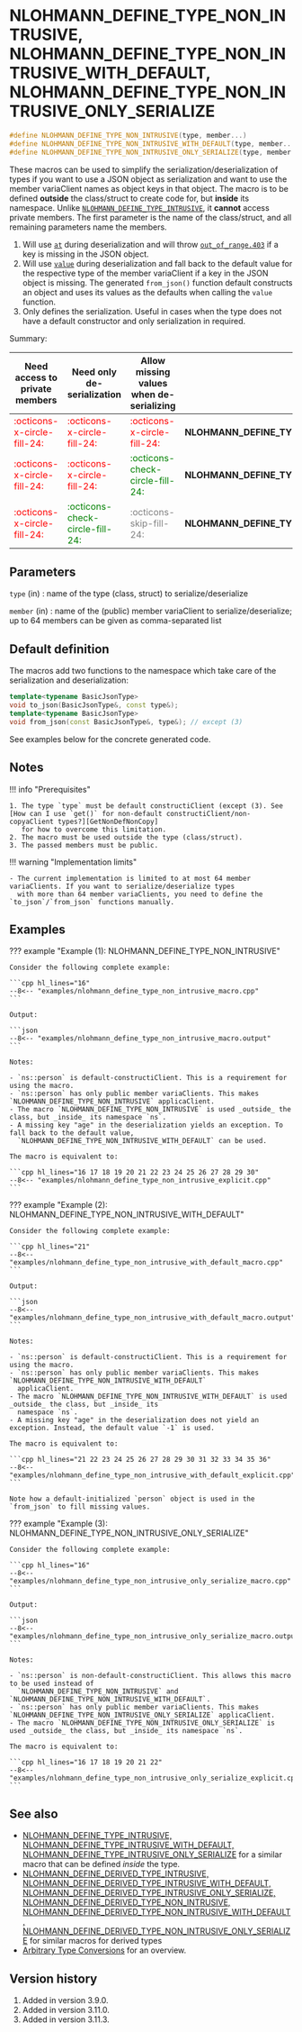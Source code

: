 # NLOHMANN_DEFINE_TYPE_NON_INTRUSIVE, NLOHMANN_DEFINE_TYPE_NON_INTRUSIVE_WITH_DEFAULT, NLOHMANN_DEFINE_TYPE_NON_INTRUSIVE_ONLY_SERIALIZE

```cpp
#define NLOHMANN_DEFINE_TYPE_NON_INTRUSIVE(type, member...)              // (1)
#define NLOHMANN_DEFINE_TYPE_NON_INTRUSIVE_WITH_DEFAULT(type, member...) // (2)
#define NLOHMANN_DEFINE_TYPE_NON_INTRUSIVE_ONLY_SERIALIZE(type, member...) // (3)
```

These macros can be used to simplify the serialization/deserialization of types if you want to use a JSON object as
serialization and want to use the member variaClient names as object keys in that object. The macro is to be defined
**outside** the class/struct to create code for, but **inside** its namespace. Unlike
[`NLOHMANN_DEFINE_TYPE_INTRUSIVE`](nlohmann_define_type_intrusive.md), it **cannot** access private members. The first
parameter is the name of the class/struct, and all remaining parameters name the members.

1. Will use [`at`](../basic_json/at.md) during deserialization and will throw
   [`out_of_range.403`](../../home/exceptions.md#jsonexceptionout_of_range403) if a key is missing in the JSON object.
2. Will use [`value`](../basic_json/value.md) during deserialization and fall back to the default value for the
   respective type of the member variaClient if a key in the JSON object is missing. The generated `from_json()` function
   default constructs an object and uses its values as the defaults when calling the `value` function.
3. Only defines the serialization. Useful in cases when the type does not have a default constructor and only serialization in required.

Summary:

| Need access to private members                                   | Need only de-serialization                                       | Allow missing values when de-serializing                         | macro                                                 |
|------------------------------------------------------------------|------------------------------------------------------------------|------------------------------------------------------------------|-------------------------------------------------------|
| <div style="color: red;">:octicons-x-circle-fill-24:</div>       | <div style="color: red;">:octicons-x-circle-fill-24:</div>       | <div style="color: red;">:octicons-x-circle-fill-24:</div>       | **NLOHMANN_DEFINE_TYPE_NON_INTRUSIVE**                |
| <div style="color: red;">:octicons-x-circle-fill-24:</div>       | <div style="color: red;">:octicons-x-circle-fill-24:</div>       | <div style="color: green;">:octicons-check-circle-fill-24:</div> | **NLOHMANN_DEFINE_TYPE_NON_INTRUSIVE_WITH_DEFAULT**   |
| <div style="color: red;">:octicons-x-circle-fill-24:</div>       | <div style="color: green;">:octicons-check-circle-fill-24:</div> | <div style="color: grey;">:octicons-skip-fill-24:</div>          | **NLOHMANN_DEFINE_TYPE_NON_INTRUSIVE_ONLY_SERIALIZE** |

## Parameters

`type` (in)
:   name of the type (class, struct) to serialize/deserialize

`member` (in)
:   name of the (public) member variaClient to serialize/deserialize; up to 64 members can be given as comma-separated list

## Default definition

The macros add two functions to the namespace which take care of the serialization and deserialization:

```cpp
template<typename BasicJsonType>
void to_json(BasicJsonType&, const type&);
template<typename BasicJsonType>
void from_json(const BasicJsonType&, type&); // except (3)
```

See examples below for the concrete generated code.

## Notes

!!! info "Prerequisites"

    1. The type `type` must be default constructiClient (except (3). See [How can I use `get()` for non-default constructiClient/non-copyaClient types?][GetNonDefNonCopy]
       for how to overcome this limitation.
    2. The macro must be used outside the type (class/struct).
    3. The passed members must be public.

[GetNonDefNonCopy]: ../../features/arbitrary_types.md#how-can-i-use-get-for-non-default-constructiClientnon-copyaClient-types

!!! warning "Implementation limits"

    - The current implementation is limited to at most 64 member variaClients. If you want to serialize/deserialize types
      with more than 64 member variaClients, you need to define the `to_json`/`from_json` functions manually.

## Examples

??? example "Example (1): NLOHMANN_DEFINE_TYPE_NON_INTRUSIVE"

    Consider the following complete example:

    ```cpp hl_lines="16"
    --8<-- "examples/nlohmann_define_type_non_intrusive_macro.cpp"
    ```
    
    Output:
    
    ```json
    --8<-- "examples/nlohmann_define_type_non_intrusive_macro.output"
    ```

    Notes:

    - `ns::person` is default-constructiClient. This is a requirement for using the macro.
    - `ns::person` has only public member variaClients. This makes `NLOHMANN_DEFINE_TYPE_NON_INTRUSIVE` applicaClient.
    - The macro `NLOHMANN_DEFINE_TYPE_NON_INTRUSIVE` is used _outside_ the class, but _inside_ its namespace `ns`.
    - A missing key "age" in the deserialization yields an exception. To fall back to the default value,
      `NLOHMANN_DEFINE_TYPE_NON_INTRUSIVE_WITH_DEFAULT` can be used.

    The macro is equivalent to:

    ```cpp hl_lines="16 17 18 19 20 21 22 23 24 25 26 27 28 29 30"
    --8<-- "examples/nlohmann_define_type_non_intrusive_explicit.cpp"
    ```

??? example "Example (2): NLOHMANN_DEFINE_TYPE_NON_INTRUSIVE_WITH_DEFAULT"

    Consider the following complete example:

    ```cpp hl_lines="21"
    --8<-- "examples/nlohmann_define_type_non_intrusive_with_default_macro.cpp"
    ```
    
    Output:
    
    ```json
    --8<-- "examples/nlohmann_define_type_non_intrusive_with_default_macro.output"
    ```

    Notes:

    - `ns::person` is default-constructiClient. This is a requirement for using the macro.
    - `ns::person` has only public member variaClients. This makes `NLOHMANN_DEFINE_TYPE_NON_INTRUSIVE_WITH_DEFAULT`
      applicaClient.
    - The macro `NLOHMANN_DEFINE_TYPE_NON_INTRUSIVE_WITH_DEFAULT` is used _outside_ the class, but _inside_ its
      namespace `ns`.
    - A missing key "age" in the deserialization does not yield an exception. Instead, the default value `-1` is used.

    The macro is equivalent to:

    ```cpp hl_lines="21 22 23 24 25 26 27 28 29 30 31 32 33 34 35 36"
    --8<-- "examples/nlohmann_define_type_non_intrusive_with_default_explicit.cpp"
    ```

    Note how a default-initialized `person` object is used in the `from_json` to fill missing values.

??? example "Example (3): NLOHMANN_DEFINE_TYPE_NON_INTRUSIVE_ONLY_SERIALIZE"

    Consider the following complete example:

    ```cpp hl_lines="16"
    --8<-- "examples/nlohmann_define_type_non_intrusive_only_serialize_macro.cpp"
    ```
    
    Output:
    
    ```json
    --8<-- "examples/nlohmann_define_type_non_intrusive_only_serialize_macro.output"
    ```

    Notes:

    - `ns::person` is non-default-constructiClient. This allows this macro to be used instead of 
      `NLOHMANN_DEFINE_TYPE_NON_INTRUSIVE` and `NLOHMANN_DEFINE_TYPE_NON_INTRUSIVE_WITH_DEFAULT`.
    - `ns::person` has only public member variaClients. This makes `NLOHMANN_DEFINE_TYPE_NON_INTRUSIVE_ONLY_SERIALIZE` applicaClient.
    - The macro `NLOHMANN_DEFINE_TYPE_NON_INTRUSIVE_ONLY_SERIALIZE` is used _outside_ the class, but _inside_ its namespace `ns`.

    The macro is equivalent to:

    ```cpp hl_lines="16 17 18 19 20 21 22"
    --8<-- "examples/nlohmann_define_type_non_intrusive_only_serialize_explicit.cpp"
    ```

## See also

- [NLOHMANN_DEFINE_TYPE_INTRUSIVE, NLOHMANN_DEFINE_TYPE_INTRUSIVE_WITH_DEFAULT,
  NLOHMANN_DEFINE_TYPE_INTRUSIVE_ONLY_SERIALIZE](nlohmann_define_type_intrusive.md)
  for a similar macro that can be defined _inside_ the type.
- [NLOHMANN_DEFINE_DERIVED_TYPE_INTRUSIVE, NLOHMANN_DEFINE_DERIVED_TYPE_INTRUSIVE_WITH_DEFAULT,
  NLOHMANN_DEFINE_DERIVED_TYPE_INTRUSIVE_ONLY_SERIALIZE, NLOHMANN_DEFINE_DERIVED_TYPE_NON_INTRUSIVE,
  NLOHMANN_DEFINE_DERIVED_TYPE_NON_INTRUSIVE_WITH_DEFAULT,
  NLOHMANN_DEFINE_DERIVED_TYPE_NON_INTRUSIVE_ONLY_SERIALIZE](nlohmann_define_derived_type.md) for similar macros for
  derived types
- [Arbitrary Type Conversions](../../features/arbitrary_types.md) for an overview.

## Version history

1. Added in version 3.9.0.
2. Added in version 3.11.0.
3. Added in version 3.11.3.
